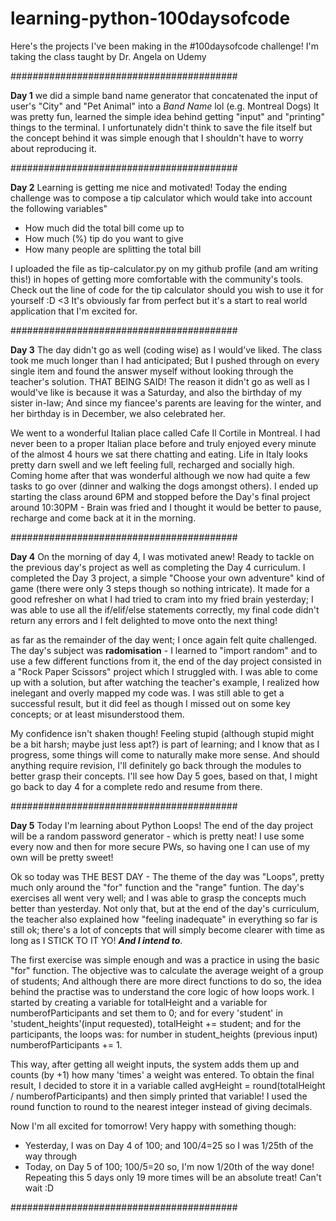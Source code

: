# learning-python-100daysofcode
Here's the projects I've been making in the #100daysofcode challenge! I'm taking the class taught by Dr. Angela on Udemy

#########################################

**Day 1**
we did a simple band name generator that concatenated the input of user's "City" and "Pet Animal" into a _Band Name_ lol (e.g. Montreal Dogs)
It was pretty fun, learned the simple idea behind getting "input" and "printing" things to the terminal. I unfortunately didn't think to save the file itself but the concept     behind it was simple enough that I shouldn't have to worry about reproducing it.

#########################################

**Day 2**
Learning is getting me nice and motivated! Today the ending challenge was to compose a tip calculator which would take into account the following variables"
- How much did the total bill come up to
- How much (%) tip do you want to give
- How many people are splitting the total bill

I uploaded the file as tip-calculator.py on my github profile (and am writing this!) in hopes of getting more comfortable with the community's tools. Check out the line of code for the tip calculator should you wish to use it for yourself :D <3 It's obviously far from perfect but it's a start to real world application that I'm excited for.

#########################################

**Day 3**
The day didn't go as well (coding wise) as I would've liked. The class took me much longer than I had anticipated; But I pushed through on every single item and found the answer myself without looking through the teacher's solution. THAT BEING SAID! The reason it didn't go as well as I would've like is because it was a Saturday, and also the birthday of my sister in-law; And since my fiancee's parents are leaving for the winter, and her birthday is in December, we also celebrated her.

We went to a wonderful Italian place called Cafe Il Cortile in Montreal. I had never been to a proper Italian place before and truly enjoyed every minute of the almost 4 hours we sat there chatting and eating. Life in Italy looks pretty darn swell and we left feeling full, recharged and socially high. Coming home after that was wonderful although we now had quite a few tasks to go over (dinner and walking the dogs amongst others). I ended up starting the class around 6PM and stopped before the Day's final project around 10:30PM - Brain was fried and I thought it would be better to pause, recharge and come back at it in the morning.

#########################################

**Day 4**
On the morning of day 4, I was motivated anew! Ready to tackle on the previous day's project as well as completing the Day 4 curriculum. I completed the Day 3 project, a simple "Choose your own adventure" kind of game (there were only 3 steps though so nothing intricate). It made for a good refresher on what I had tried to cram into my fried brain yesterday; I was able to use all the if/elif/else statements correctly, my final code didn't return any errors and I felt delighted to move onto the next thing!

as far as the remainder of the day went; I once again felt quite challenged. The day's subject was **radomisation** - I learned to "import random" and to use a few different functions from it, the end of the day project consisted in a "Rock Paper Scissors" project which I struggled with. I was able to come up with a solution, but after watching the teacher's example, I realized how inelegant and overly mapped my code was. I was still able to get a successful result, but it did feel as though I missed out on some key concepts; or at least misunderstood them.

My confidence isn't shaken though! Feeling stupid (although stupid might be a bit harsh; maybe just less apt?) is part of learning; and I know that as I progress, some things will come to naturally make more sense. And should anything require revision, I'll definitely go back through the modules to better grasp their concepts. I'll see how Day 5 goes, based on that, I might go back to day 4 for a complete redo and resume from there.

#########################################

**Day 5**
Today I'm learning about Python Loops! The end of the day project will be a random password generator - which is pretty neat! I use some every now and then for more secure PWs, so having one I can use of my own will be pretty sweet!

Ok so today was THE BEST DAY - The theme of the day was "Loops", pretty much only around the "for" function and the "range" funtion. The day's exercises all went very well; and I was able to grasp the concepts much better than yesterday. Not only that, but at the end of the day's curriculum, the teacher also explained how "feeling inadequate" in everything so far is still ok; there's a lot of concepts that will simply become clearer with time as long as I STICK TO IT YO! **_And I intend to_**.

The first exercise was simple enough and was a practice in using the basic "for" function. The objective was to calculate the average weight of a group of students; And although there are more direct functions to do so, the idea behind the practise was to understand the core logic of how loops work. I started by creating a variable for totalHeight and a variable for numberofParticipants and set them to 0; and for every 'student' in 'student_heights'(input requested), totalHeight += student; and for the participants, the loops was: for number in student_heights (previous input) numberofParticipants += 1.

This way, after getting all weight inputs, the system adds them up and counts (by +1) how many 'times' a weight was entered. To obtain the final result, I decided to store it in a variable called avgHeight = round(totalHeight / numberofParticipants) and then simply printed that variable! I used the round function to round to the nearest integer instead of giving decimals.

Now I'm all excited for tomorrow! Very happy with something though:
- Yesterday, I was on Day 4 of 100; and 100/4=25 so I was 1/25th of the way through
- Today, on Day 5 of 100; 100/5=20 so, I'm now 1/20th of the way done!
Repeating this 5 days only 19 more times will be an absolute treat! Can't wait :D

#########################################
